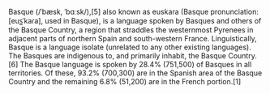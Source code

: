 Basque (/ˈbæsk, ˈbɑːsk/),[5] also known as euskara (Basque pronunciation: [eus̺ˈkaɾa], used in Basque), is a language spoken by Basques and others of the Basque Country, a region that straddles the westernmost Pyrenees in adjacent parts of northern Spain and south-western France. Linguistically, Basque is a language isolate (unrelated to any other existing languages). The Basques are indigenous to, and primarily inhabit, the Basque Country.[6] The Basque language is spoken by 28.4% (751,500) of Basques in all territories. Of these, 93.2% (700,300) are in the Spanish area of the Basque Country and the remaining 6.8% (51,200) are in the French portion.[1]
